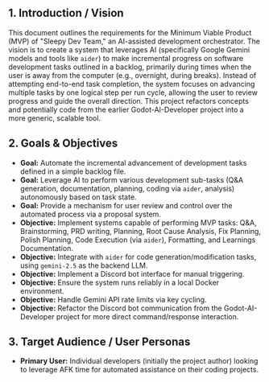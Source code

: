 ## 1. Introduction / Vision

This document outlines the requirements for the Minimum Viable Product (MVP) of "Sleepy Dev Team," an AI-assisted development orchestrator. The vision is to create a system that leverages AI (specifically Google Gemini models and tools like `aider`) to make incremental progress on software development tasks outlined in a backlog, primarily during times when the user is away from the computer (e.g., overnight, during breaks). Instead of attempting end-to-end task completion, the system focuses on advancing multiple tasks by one logical step per run cycle, allowing the user to review progress and guide the overall direction. This project refactors concepts and potentially code from the earlier Godot-AI-Developer project into a more generic, scalable tool.

## 2. Goals & Objectives

* **Goal:** Automate the incremental advancement of development tasks defined in a simple backlog file.
* **Goal:** Leverage AI to perform various development sub-tasks (Q&A generation, documentation, planning, coding via `aider`, analysis) autonomously based on task state.
* **Goal:** Provide a mechanism for user review and control over the automated process via a proposal system.
* **Objective:** Implement systems capable of performing MVP tasks: Q&A, Brainstorming, PRD writing, Planning, Root Cause Analysis, Fix Planning, Polish Planning, Code Execution (via `aider`), Formatting, and Learnings Documentation.
* **Objective:** Integrate with `aider` for code generation/modification tasks, using `gemini-2.5` as the backend LLM.
* **Objective:** Implement a Discord bot interface for manual triggering.
* **Objective:** Ensure the system runs reliably in a local Docker environment.
* **Objective:** Handle Gemini API rate limits via key cycling.
* **Objective:** Refactor the Discord bot communication from the Godot-AI-Developer project for more direct command/response interaction.

## 3. Target Audience / User Personas

* **Primary User:** Individual developers (initially the project author) looking to leverage AFK time for automated assistance on their coding projects.